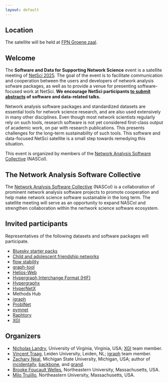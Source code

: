 ```yaml
---
layout: default
---
```


## Location

The satellite will be held at [FPN Groene zaal](https://maps.app.goo.gl/yTF7bU3pdtQfGmG78).

## Welcome

The **Software and Data for Supporting Network Science** event is a satellite meeting of [NetSci 2025](https://netsci2025.github.io/). The goal of the event is to facilitate communication and cooperation between the users and developers of network analysis sofware packages, as well as to provide a venue for presenting software-focused work at NetSci. **We encourage NetSci participants [to submit abstracts](cfa) of software and data-related talks.**

Network analysis software packages and standardized datasets are essential tools for network science research, and are also used extensively in many other disciplines. Even though most network scientists regularly rely on such tools, research software is not yet considered first-class output of academic work, on par with research publications. This presents challenges for the long-term sustainability of such tools. This software and data-focused NetSci satellite is a small step towards remedying this situation.

This event is organized by members of the [Network Analysis Software Collective](https://nascol.net) (NASCol).

## The Network Analysis Software Collective

The [Network Analysis Software Collective](https://nascol.net) (NASCol) is a collaboration of prominent network analysis software projects to promote cooperation and help make network science software sustainable in the long term. The satellite meeting will serve as an opportunity to expand NASCol and strengthen collaboration within the nertwork science software ecosystem.

## Invited participants

Representatives of the following datasets and software packages will participate.

 - [Bluesky starter packs](https://asmithh.github.io/)
 - [Child and adolescent friendship networks](https://osf.io/5y2dt/)
 - [flow stability](https://github.com/alexbovet/flow_stability)
 - [graph-tool](https://graph-tool.skewed.de/)
 - [Helios-Web](https://heliosweb.io)
 - [Hypergraph Interchange Format (HIF)](https://github.com/pszufe/HIF-standard)
 - [Hypergraphx](https://github.com/HGX-Team/hypergraphx)
 - [HyperNetX](https://hypernetx.readthedocs.io)
 - Methods Hub
 - [igraph](https://igraph.org/)
 - [ProbINet](https://github.com/MPI-IS/probinet)
 - [pymnet](https://mnets.github.io/pymnet/index.html)
 - [Raphtory](https://www.raphtory.com/)
 - [XGI](https://xgi.readthedocs.io/)

## Organizers

 * [Nicholas Landry](http://landry-lab.github.io), University of Virginia, Virginia, USA; [XGI](https://xgi.readthedocs.io) team member.
 * [Vincent Traag](https://www.traag.net/), Leiden University, Leiden, NL; [igraph](https://igraph.org) team member.
 * [Zachary Neal](https://www.zacharyneal.com/), Michigan State University, Michigan, USA; author of [incidentally](https://github.com/zpneal/incidentally), [backbone](https://github.com/zpneal/backbone), and [grand](https://github.com/zpneal/grand).
 * [Brooke Foucault Welles](https://brooke-welles.squarespace.com/), Northeastern University, Massachusetts, USA.
 * [Milo Trujillo](https://www.networkscienceinstitute.org/people/milo-trujillo), Northeastern University, Massachusetts, USA.
